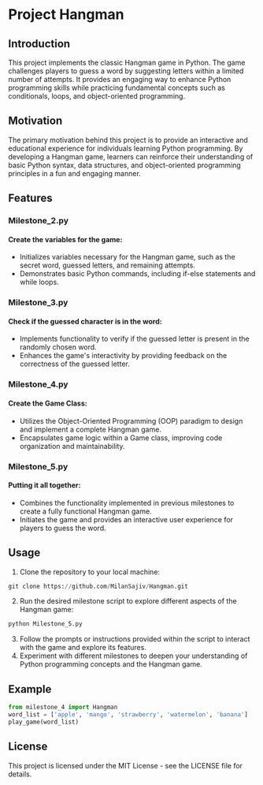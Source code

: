 # Project Hangman

## Introduction
This project implements the classic Hangman game in Python. The game challenges players to guess a word by suggesting letters within a limited number of attempts. It provides an engaging way to enhance Python programming skills while practicing fundamental concepts such as conditionals, loops, and object-oriented programming.

## Motivation
The primary motivation behind this project is to provide an interactive and educational experience for individuals learning Python programming. By developing a Hangman game, learners can reinforce their understanding of basic Python syntax, data structures, and object-oriented programming principles in a fun and engaging manner.

## Features
### Milestone_2.py
#### Create the variables for the game:
- Initializes variables necessary for the Hangman game, such as the secret word, guessed letters, and remaining attempts.
- Demonstrates basic Python commands, including if-else statements and while loops.

### Milestone_3.py
#### Check if the guessed character is in the word:
- Implements functionality to verify if the guessed letter is present in the randomly chosen word.
- Enhances the game's interactivity by providing feedback on the correctness of the guessed letter.

### Milestone_4.py
#### Create the Game Class:
- Utilizes the Object-Oriented Programming (OOP) paradigm to design and implement a complete Hangman game.
- Encapsulates game logic within a Game class, improving code organization and maintainability.

### Milestone_5.py
#### Putting it all together:
- Combines the functionality implemented in previous milestones to create a fully functional Hangman game.
- Initiates the game and provides an interactive user experience for players to guess the word.

## Usage
1. Clone the repository to your local machine:
```python
git clone https://github.com/MilanSajiv/Hangman.git
```

2. Run the desired milestone script to explore different aspects of the Hangman game:
```python
python Milestone_5.py
```
3. Follow the prompts or instructions provided within the script to interact with the game and explore its features.
4. Experiment with different milestones to deepen your understanding of Python programming concepts and the Hangman game.

## Example
```python
from milestone_4 import Hangman
word_list = ['apple', 'mango', 'strawberry', 'watermelon', 'banana']
play_game(word_list)
```

## License
This project is licensed under the MIT License - see the LICENSE file for details.
